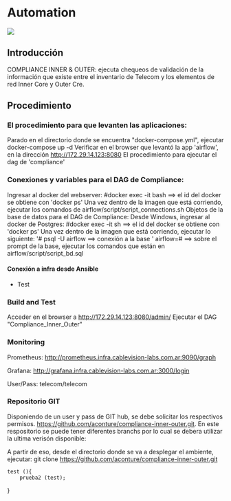 # Automation
![](https://encrypted-tbn0.gstatic.com/images?q=tbn%3AANd9GcQOkRCRtWwpS2Do6YLvuMMPa8A6dvjlaOetQg&usqp=CAU)

## Introducción

COMPLIANCE INNER & OUTER: ejecuta chequeos de validación de la información que existe entre el inventario de Telecom y los elementos de red Inner Core y Outer Cre.

## Procedimiento

### El procedimiento para que levanten las aplicaciones:

Parado en el directorio donde se encuentra "docker-compose.yml", ejecutar docker-compose up -d
Verificar en el browser que levantó la app 'airflow', en la dirección http://172.29.14.123:8080
El procedimiento para ejecutar el dag de 'compliance'

### Conexiones y variables para el DAG de Compliance:

Ingresar al docker del webserver: #docker exec -it bash ==> el id del docker se obtiene con 'docker ps'
Una vez dentro de la imagen que está corriendo, ejecutar los comandos de airflow/script/script_connections.sh
Objetos de la base de datos para el DAG de Compliance:
Desde Windows, ingresar al docker de Postgres: #docker exec -it sh ==> el id del docker se obtiene con 'docker ps'
Una vez dentro de la imagen que está corriendo, ejecutar lo siguiente: '# psql -U airflow ==> conexión a la base ' airflow=# ==> sobre el prompt de la base, ejecutar los comandos que están en airflow/script/script_bd.sql

#### Conexión a infra desde Ansible

* Test

### Build and Test

Acceder en el browser a http://172.29.14.123:8080/admin/
Ejecutar el DAG "Compliance_Inner_Outer"

### Monitoring

Prometheus: http://prometheus.infra.cablevision-labs.com.ar:9090/graph

Grafana: http://grafana.infra.cablevision-labs.com.ar:3000/login

User/Pass: telecom/telecom

### Repositorio GIT

Disponiendo de un user y pass de GIT hub, se debe solicitar los respectivos permisos.
https://github.com/aconture/compliance-inner-outer.git. En este respositorio se puede tener diferentes branchs por lo cual se debera utilizar la ultima verisón disponible:




A partir de eso, desde el directorio donde se va a desplegar el ambiente, ejecutar:
git clone https://github.com/aconture/compliance-inner-outer.git


    test (){
        prueba2 (test);

}




